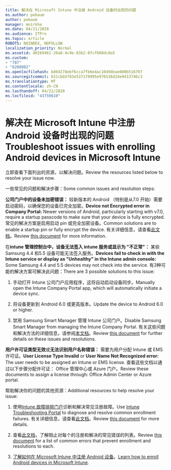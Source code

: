 ```yaml
---
title: 解决在 Microsoft Intune 中注册 Android 设备时出现的问题
ms.author: pebaum
author: pebaum
manager: mnirkhe
ms.date: 04/21/2020
ms.audience: ITPro
ms.topic: article
ROBOTS: NOINDEX, NOFOLLOW
localization_priority: Normal
ms.assetid: d0269461-20a8-4c9e-83b2-8fcf608dc0a5
ms.custom:
- "787"
- "6200002"
ms.openlocfilehash: bd6d278ebf6cca7fb6e4ac1049deae600b516707
ms.sourcegitcommit: 631cbb5f03e5371f0995e976536d24e9d13746c3
ms.translationtype: MT
ms.contentlocale: zh-CN
ms.lasthandoff: 04/22/2020
ms.locfileid: "43759610"
---
```

# <a name="troubleshoot-issues-with-enrolling-android-devices-in-microsoft-intune"></a><span data-ttu-id="e489a-102">解决在 Microsoft Intune 中注册 Android 设备时出现的问题</span><span class="sxs-lookup"><span data-stu-id="e489a-102">Troubleshoot issues with enrolling Android devices in Microsoft Intune</span></span>

<span data-ttu-id="e489a-103">立即查看下面列出的资源，以解决问题。</span><span class="sxs-lookup"><span data-stu-id="e489a-103">Review the resources listed below to resolve your issue now.</span></span>
  
<span data-ttu-id="e489a-104">一些常见的问题和解决步骤：</span><span class="sxs-lookup"><span data-stu-id="e489a-104">Some common issues and resolution steps:</span></span>
  
 <span data-ttu-id="e489a-105">**公司门户中的设备未加密错误：** 较新版本的 Android （特别是从7.0 开始）需要启动密码，以确保您的设备已完全加密。</span><span class="sxs-lookup"><span data-stu-id="e489a-105">**Device not Encrypted error in Company Portal:** Newer versions of Android, particularly starting with v7.0, require a startup passcode to make sure that your device is fully encrypted.</span></span> <span data-ttu-id="e489a-106">常见的解决方案是启用启动 pin 或完全加密设备。</span><span class="sxs-lookup"><span data-stu-id="e489a-106">Common solutions are to enable a startup pin or fully encrypt the device.</span></span> <span data-ttu-id="e489a-107">有关详细信息，请查看[此文档](https://docs.microsoft.com/intune-user-help/your-device-appears-encrypted-but-cp-says-otherwise-android)。</span><span class="sxs-lookup"><span data-stu-id="e489a-107">Review [this document](https://docs.microsoft.com/intune-user-help/your-device-appears-encrypted-but-cp-says-otherwise-android) for more information.</span></span>
  
 <span data-ttu-id="e489a-108">在**intune 管理控制台中，设备无法签入 intune 服务或显示为 "不正常"：** 某些 Samsung 4.4 和5.5 设备可能无法签入服务。</span><span class="sxs-lookup"><span data-stu-id="e489a-108">**Devices fail to check in with the Intune service or display as "Unhealthy" in the Intune admin console:** Some Samsung 4.4 and 5.5 devices may not check into the service.</span></span> <span data-ttu-id="e489a-109">有3种可能的解决方案可解决此问题：</span><span class="sxs-lookup"><span data-stu-id="e489a-109">There are 3 possible solutions to this issue:</span></span>
  
1. <span data-ttu-id="e489a-110">手动打开 Intune 公司门户应用程序，这将自动启动设备同步。</span><span class="sxs-lookup"><span data-stu-id="e489a-110">Manually open the Intune Company Portal app, which will automatically initiate a device sync.</span></span>

2. <span data-ttu-id="e489a-111">将设备更新到 Android 6.0 或更高版本。</span><span class="sxs-lookup"><span data-stu-id="e489a-111">Update the device to Android 6.0 or higher.</span></span>

3. <span data-ttu-id="e489a-112">禁用 Samsung Smart Manager 管理 Intune 公司门户。</span><span class="sxs-lookup"><span data-stu-id="e489a-112">Disable Samsung Smart Manager from managing the Intune Company Portal.</span></span> <span data-ttu-id="e489a-113">有关这些问题和解决方法的详细信息，请参阅[本文档](https://docs.microsoft.com/intune-classic/troubleshoot/troubleshoot-device-enrollment-in-intune#devices-fail-to-check-in-with-the-intune-service-and-display-as-unhealthy-in-the-intune-admin-console)。</span><span class="sxs-lookup"><span data-stu-id="e489a-113">Review [this document](https://docs.microsoft.com/intune-classic/troubleshoot/troubleshoot-device-enrollment-in-intune#devices-fail-to-check-in-with-the-intune-service-and-display-as-unhealthy-in-the-intune-admin-console) for further details on these issues and resolutions.</span></span>

 <span data-ttu-id="e489a-114">**用户许可证类型无效**或**无法识别用户名称错误：** 需要为用户分配 Intune 或 EMS 许可证。</span><span class="sxs-lookup"><span data-stu-id="e489a-114">**User License Type Invalid** or **User Name Not Recognized error:** The user needs to be assigned an Intune or EMS license.</span></span> <span data-ttu-id="e489a-115">查看这些文档以通过以下步骤分配许可证： Office 管理中心或 Azure 门户。</span><span class="sxs-lookup"><span data-stu-id="e489a-115">Review these documents to assign a license through: Office Admin Center or Azure portal.</span></span>
  
<span data-ttu-id="e489a-116">帮助解决你的问题的其他资源：</span><span class="sxs-lookup"><span data-stu-id="e489a-116">Additional resources to help resolve your issue:</span></span>
  
1. <span data-ttu-id="e489a-117">使用[Intune 故障排除门户](https://devicemanagement.microsoft.com/#blade/Microsoft_Intune_DeviceSettings/TroubleshootBlade)诊断和解决常见注册故障。</span><span class="sxs-lookup"><span data-stu-id="e489a-117">Use [Intune Troubleshooting Portal](https://devicemanagement.microsoft.com/#blade/Microsoft_Intune_DeviceSettings/TroubleshootBlade) to diagnose and resolve common enrollment failures.</span></span> <span data-ttu-id="e489a-118">有关详细信息，请查看[此文档](https://docs.microsoft.com/intune/help-desk-operators)。</span><span class="sxs-lookup"><span data-stu-id="e489a-118">Review [this document](https://docs.microsoft.com/intune/help-desk-operators) for more details.</span></span>

2. <span data-ttu-id="e489a-119">查看[此文档](https://docs.microsoft.com/intune-classic/Troubleshoot/troubleshoot-device-enrollment-in-intune)，了解阻止对每个的注册和解决的常见错误的列表。</span><span class="sxs-lookup"><span data-stu-id="e489a-119">Review [this document](https://docs.microsoft.com/intune-classic/Troubleshoot/troubleshoot-device-enrollment-in-intune) for a list of common errors that prevent enrollment and resolutions to each.</span></span>

3. <span data-ttu-id="e489a-120">[了解如何在 Microsoft Intune 中注册 Android 设备](https://docs.microsoft.com/intune/android-enroll)。</span><span class="sxs-lookup"><span data-stu-id="e489a-120">[Learn how to enroll Android devices in Microsoft Intune](https://docs.microsoft.com/intune/android-enroll).</span></span>

